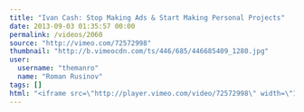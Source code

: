 ```yaml
---
title: "Ivan Cash: Stop Making Ads & Start Making Personal Projects"
date: 2013-09-03 01:35:57 00:00
permalink: /videos/2060
source: "http://vimeo.com/72572998"
thumbnail: "http://b.vimeocdn.com/ts/446/685/446685409_1280.jpg"
user:
  username: "themanro"
  name: "Roman Rusinov"
tags: []
html: "<iframe src=\"http://player.vimeo.com/video/72572998\" width=\"1280\" height=\"720\" frameborder=\"0\" webkitallowfullscreen mozallowfullscreen allowfullscreen></iframe>"
---
```


